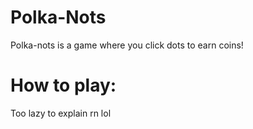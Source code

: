 # Polka-Nots

Polka-nots is a game where you click dots to earn coins!

# How to play:
Too lazy to explain rn lol